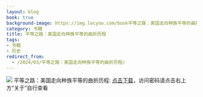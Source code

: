 ```yaml
---
layout: blog
book: true
background-image: https://img.locyoo.com/book平等之路：美国走向种族平等的曲折历程.jpg
category: 书籍
title: 平等之路：美国走向种族平等的曲折历程
tags:
- 书籍
- 历史
redirect_from:
  - /2024/03/平等之路：美国走向种族平等的曲折历程/
---
```

![](https://img.locyoo.com/book平等之路：美国走向种族平等的曲折历程.jpg)
平等之路：美国走向种族平等的曲折历程: <a name = "ref1" href="https://089m.com/f/50983618-1272781313-41efeb?p=3619">点击下载</a>，访问密码请点击右上方“关于”自行查看